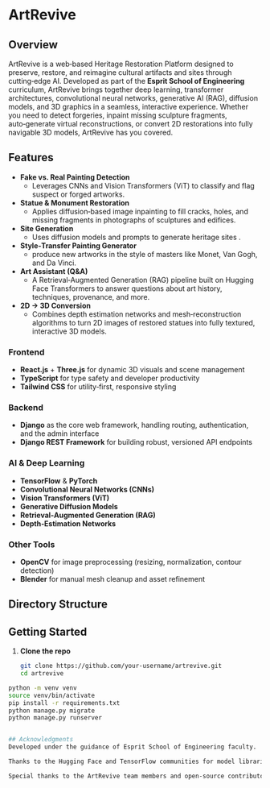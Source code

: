 # ArtRevive

## Overview
ArtRevive is a web‑based Heritage Restoration Platform designed to preserve, restore, and reimagine cultural artifacts and sites through cutting‑edge AI. Developed as part of the **Esprit School of Engineering** curriculum, ArtRevive brings together deep learning, transformer architectures, convolutional neural networks, generative AI (RAG), diffusion models, and 3D graphics in a seamless, interactive experience. Whether you need to detect forgeries, inpaint missing sculpture fragments, auto‑generate virtual reconstructions, or convert 2D restorations into fully navigable 3D models, ArtRevive has you covered.

## Features
- **Fake vs. Real Painting Detection**  
  - Leverages CNNs and Vision Transformers (ViT) to classify and flag suspect or forged artworks.  
- **Statue & Monument Restoration**  
  - Applies diffusion‑based image inpainting to fill cracks, holes, and missing fragments in photographs of sculptures and edifices.  
- **Site Generation**  
  - Uses diffusion models and prompts to generate heritage sites .  
- **Style‑Transfer Painting Generator**  
  - produce new artworks in the style of masters like Monet, Van Gogh, and Da Vinci.  
- **Art Assistant (Q&A)**  
  - A Retrieval‑Augmented Generation (RAG) pipeline built on Hugging Face Transformers to answer questions about art history, techniques, provenance, and more.  
- **2D → 3D Conversion**  
  - Combines depth estimation networks and mesh‑reconstruction algorithms to turn 2D images of restored statues into fully textured, interactive 3D models.

### Frontend
- **React.js** + **Three.js** for dynamic 3D visuals and scene management  
- **TypeScript** for type safety and developer productivity  
- **Tailwind CSS** for utility‑first, responsive styling  

### Backend
- **Django** as the core web framework, handling routing, authentication, and the admin interface  
- **Django REST Framework** for building robust, versioned API endpoints  

### AI & Deep Learning
- **TensorFlow** & **PyTorch** 
- **Convolutional Neural Networks (CNNs)**  
- **Vision Transformers (ViT)**  
- **Generative Diffusion Models** 
- **Retrieval‑Augmented Generation (RAG)**   
- **Depth‑Estimation Networks**   


### Other Tools
- **OpenCV** for image preprocessing (resizing, normalization, contour detection)  
- **Blender** for manual mesh cleanup and asset refinement  

## Directory Structure



## Getting Started

1. **Clone the repo**  
   ```bash
   git clone https://github.com/your‑username/artrevive.git
   cd artrevive

```bash
python -m venv venv
source venv/bin/activate
pip install -r requirements.txt
python manage.py migrate
python manage.py runserver


## Acknowledgments
Developed under the guidance of Esprit School of Engineering faculty.

Thanks to the Hugging Face and TensorFlow communities for model libraries and tutorials.

Special thanks to the ArtRevive team members and open‑source contributors
